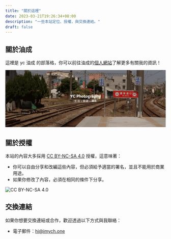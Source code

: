 ```yaml
---
title: "關於這裡"
date: 2023-03-21T19:26:34+08:00
description: "一些本站定位、授權，與交換連結。"
draft: false
---
```


## 關於油成
這裡是 yc 油成 的部落格，你可以前往油成的[個人網站](https://imych.one)了解更多有關我的資訊！

![](../images/banner.webp)

## 關於授權
本站的內容大多採用 [CC BY-NC-SA 4.0](https://creativecommons.org/licenses/by-nc-sa/4.0/) 授權，這意味著：
- 你可以自由分享和改編這些內容，但必須給予適當的署名，並且不能用於商業用途。
- 如果你修改了內容，必須在相同的條件下分享。

![CC BY-NC-SA 4.0](https://tw.creativecommons.net/wp-content/uploads/sites/20/2020/11/by-nc-sa.png)

## 交換連結
如果你想要交換連結或合作，歡迎透過以下方式與我聯絡：
- 電子郵件：[hi@imych.one](mailto:hi@imych.one)